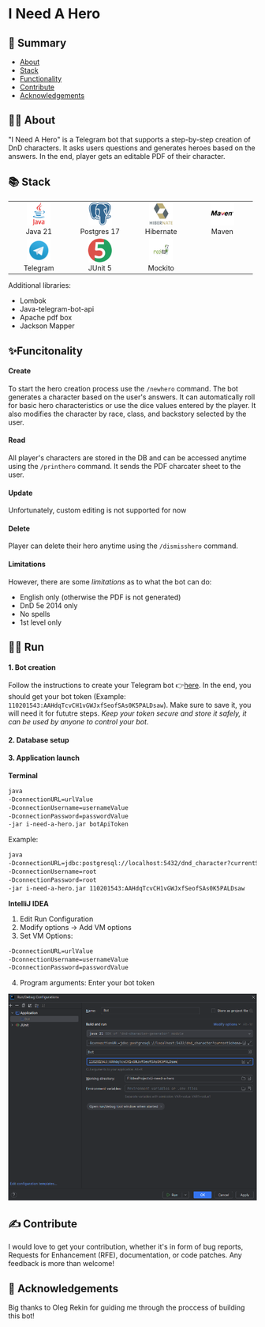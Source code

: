 # I Need A Hero

## 📜 Summary
- [About](#-about)
- [Stack](#-stack)
- [Functionality](#-functionality)
- [Contribute](#-contribute)
- [Acknowledgements](#-acknowledgements)

## 🧙‍♀️ About
"I Need A Hero" is a Telegram bot that supports a step-by-step creation of DnD characters. It asks users questions and generates heroes based on the answers. In the end, player gets an editable PDF of their character. 

## 📚 Stack
<div align="center">
  <table>
    <tr>
      <!-- Первая строка -->
      <td align="center" width="110">
        <a href="https://www.java.com" target="_blank">
          <img src="readmemedia/java-original-wordmark.svg" width="48" height="48" alt="Java" />
        </a>
        <br>Java 21
      <td align="center" width="110">
        <a href="https://www.postgresql.org/" target="_blank">
          <img src="readmemedia/postgresql-plain.svg" width="48" height="48" alt="Postgres 17" />
        </a>
        <br>Postgres 17
      </td>
      </td>
      <td align="center" width="110">
        <a href="https://hibernate.org/" target="_blank">
          <img src="readmemedia/hibernate-original-wordmark.svg" width="48" height="48" alt="Hibernate" />
        </a>
        <br>Hibernate
      </td>
      <td align="center" width="110">
        <a href="https://maven.apache.org/" target="_blank">
          <img src="readmemedia/maven-original-wordmark.svg" width="48" height="48" alt="Maven" />
        </a>
        <br>Maven
      </td>
    </tr>
    <tr>
      <!-- Вторая строка -->
      <td align="center" width="110">
        <a href="https://web.telegram.org/" target="_blank">
          <img src="readmemedia/Telegram.svg" width="48" height="48" alt="Telegram" />
        </a>
        <br>Telegram
      </td>
          <td align="center" width="110">
        <a href="https://junit.org/junit5/" target="_blank">
          <img src="readmemedia/junit-original.svg" width="48" height="48" alt="JUnit 5" />
        </a>
        <br>JUnit 5
      </td>
      <td align="center" width="110">
        <a href="https://site.mockito.org/" target="_blank">
          <img src="readmemedia/mockito.png" width="48" height="48" alt="Mockito" />
        </a>
        <br>Mockito
      </td>
    </tr>
  </table>
</div>

Additional libraries:
- Lombok
- Java-telegram-bot-api
- Apache pdf box
- Jackson Mapper

## ✨Funcitonality

#### Create
To start the hero creation process use the `/newhero` command. The bot generates a character based on the user's answers. It can automatically roll for basic hero characteristics or use the dice values entered by the player. It also modifies the character by race, class, and backstory selected by the user.

#### Read
All player's characters are stored in the DB and can be accessed anytime using the `/printhero` command. It sends the PDF charcater sheet to the user.

#### Update
Unfortunately, custom editing is not supported for now

#### Delete
Player can delete their hero anytime using the `/dismisshero` command.

#### Limitations
However, there are some *limitations* as to what the bot can do:

- English only (otherwise the PDF is not generated)
- DnD 5e 2014 only
- No spells 
- 1st level only

## 🏃‍♀️ Run

#### 1. Bot creation
Follow the instructions to create your Telegram bot 👉[here](https://core.telegram.org/bots/features#creating-a-new-bot). In the end, you should get your bot token (Example: `110201543:AAHdqTcvCH1vGWJxfSeofSAs0K5PALDsaw`). Make sure to save it, you will need it for fututre steps. *Keep your token secure and store it safely, it can be used by anyone to control your bot*.

#### 2. Database setup

#### 3. Application launch
**Terminal**
```bash
java 
-DconnectionURL=urlValue
-DconnectionUsername=usernameValue
-DconnectionPassword=passwordValue
-jar i-need-a-hero.jar botApiToken
```
Example:

```bash
java 
-DconnectionURL=jdbc:postgresql://localhost:5432/dnd_character?currentSchema=public
-DconnectionUsername=root
-DconnectionPassword=root
-jar i-need-a-hero.jar 110201543:AAHdqTcvCH1vGWJxfSeofSAs0K5PALDsaw
```

**IntelliJ IDEA**
1. Edit Run Configuration
2. Modify options -> Add VM options
3. Set VM Options:
```bash
-DconnectionURL=urlValue
-DconnectionUsername=usernameValue
-DconnectionPassword=passwordValue
```
4. Program arguments: Enter your bot token

<img src="readmemedia/IntelliJConfiguration.PNG" width="600" alt="IntelliJ Setup">

## ✍️ Contribute
I would love to get your contribution, whether it's in form of bug reports, Requests for Enhancement (RFE), documentation, or code patches. Any feedback is more than welcome!

## 🧙 Acknowledgements
Big thanks to Oleg Rekin for guiding me through the proccess of building this bot!
